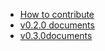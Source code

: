 * [How to contribute](https://github.com/thulab/tsfile/wiki/How-to-contribute)
* [v0.2.0 documents](https://github.com/thulab/tsfile/wiki/v0.2.0)
* [v0.3.0documents](https://github.com/thulab/tsfile/wiki/v0.3.0)
